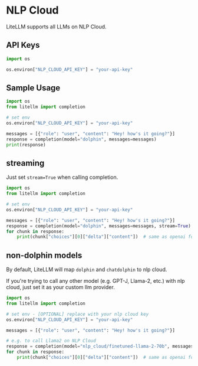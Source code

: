 # NLP Cloud

LiteLLM supports all LLMs on NLP Cloud.

## API Keys

```python 
import os 

os.environ["NLP_CLOUD_API_KEY"] = "your-api-key"
```

## Sample Usage

```python
import os
from litellm import completion 

# set env
os.environ["NLP_CLOUD_API_KEY"] = "your-api-key" 

messages = [{"role": "user", "content": "Hey! how's it going?"}]
response = completion(model="dolphin", messages=messages)
print(response)
```

## streaming 
Just set `stream=True` when calling completion.

```python
import os
from litellm import completion 

# set env
os.environ["NLP_CLOUD_API_KEY"] = "your-api-key" 

messages = [{"role": "user", "content": "Hey! how's it going?"}]
response = completion(model="dolphin", messages=messages, stream=True)
for chunk in response:
    print(chunk["choices"][0]["delta"]["content"])  # same as openai format
```

## non-dolphin models 

By default, LiteLLM will map `dolphin` and `chatdolphin` to nlp cloud. 

If you're trying to call any other model (e.g. GPT-J, Llama-2, etc.) with nlp cloud, just set it as your custom llm provider. 


```python
import os
from litellm import completion 

# set env - [OPTIONAL] replace with your nlp cloud key
os.environ["NLP_CLOUD_API_KEY"] = "your-api-key" 

messages = [{"role": "user", "content": "Hey! how's it going?"}]

# e.g. to call Llama2 on NLP Cloud
response = completion(model="nlp_cloud/finetuned-llama-2-70b", messages=messages, stream=True)
for chunk in response:
    print(chunk["choices"][0]["delta"]["content"])  # same as openai format
```
